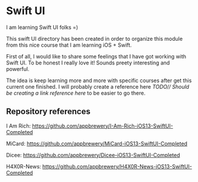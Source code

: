 # Swift UI
I am learning Swift UI folks =)

This swift UI directory has been created in order to organize this module from this nice course that I am learning iOS + Swift.

First of all, I would like to share some feelings that I have got working with Swift UI. To be honest I really love it! Sounds preety interesting and powerful.

The idea is keep learning more and more with specific courses after get this current one finished. I will probably create a reference here _TODO// Should be creating a link reference here_ to be easier to go there. 


## Repository references

I Am Rich: https://github.com/appbrewery/I-Am-Rich-iOS13-SwiftUI-Completed

MiCard: https://github.com/appbrewery/MiCard-iOS13-SwiftUI-Completed

Dicee: https://github.com/appbrewery/Dicee-iOS13-SwiftUI-Completed

H4X0R-News: https://github.com/appbrewery/H4X0R-News-iOS13-SwiftUI-Completed